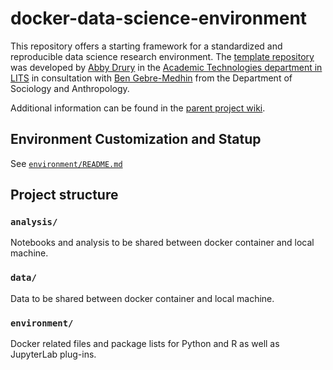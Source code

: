# docker-data-science-environment
This repository offers a starting framework for a standardized and reproducible data science research environment. The [template repository](https://github.com/mtholyoke/docker-data-science-environment) was developed by [Abby Drury](https://lits.mtholyoke.edu/about-lits/staff/abby-drury) in the [Academic Technologies department in LITS](https://lits.mtholyoke.edu/about-lits/departments/technology-infrastructure-systems-support/academic-technologies) in consultation with [Ben Gebre-Medhin](https://www.mtholyoke.edu/directory/faculty-staff/benjamin-gebre-medhin) from the Department of Sociology and Anthropology. 

Additional information can be found in the [parent project wiki](https://github.com/mtholyoke/docker-data-science-environment/wiki). 

## Environment Customization and Statup
See [`environment/README.md`](environment/README.md)

## Project structure

### `analysis/`

Notebooks and analysis to be shared between docker container and local machine. 

### `data/`

Data to be shared between docker container and local machine. 

### `environment/`

Docker related files and package lists for Python and R as well as JupyterLab plug-ins.
